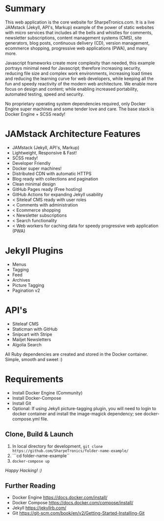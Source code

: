 # Summary
This web application is the core website for SharpeTronics.com. It is a live JAMstack (Jekyll, API's, Markup) example of the power of static websites with micro services that includes all the bells and whistles for comments, newsletter subscriptions, content management systems (CMS), site generators, blog posts, continuous delivery (CD), version management, ecommerce shopping, progressive web applications (PWA), and many more.

Javascript frameworks create more complexity than needed, this example portrays minimal need for Javascript; therefore increasing security, reducing file size and complex work environments, increasing load times and reducing the learning curve for web developers, while keeping all the fun and speedy reactivity of the modern web architecture. We enable more focus on design and content; while enabling increased portability, automated testing, speed and security.

No proprietary operating system dependencies required, only Docker Engine super machines and some tender love and care. The base stack is Docker Engine + SCSS ready!

# JAMstack Architecture Features
* JAMstack (Jekyll, API's, Markup)
* Lightweight, Responsive & Fast!
* SCSS ready!
* Developer Friendly
* Docker super machines!
* Distributed CDN with automatic HTTPS
* Blog ready with collections and pagination
* Clean minimal design
* GitHub Pages ready (Free hosting)
* GitHub Actions for expanding Jekyll usability
* < Siteleaf CMS ready with user roles
* < Comments with administration
* < Ecommerce shopping
* < Newsletter subscriptions
* < Search functionality
* < Web workers for caching data for speedy progressive web application (PWA)

# Jekyll Plugins
* Menus
* Tagging
* Feed
* Archives
* Picture Tagging
* Pagination v2

# API's
* Siteleaf CMS
* Staticman with GitHub
* Snipcart with Stripe
* Mailjet Newsletters
* Algolia Search

All Ruby dependencies are created and stored in the Docker container. Simple, smooth and sweet :)

# Requirements
* Install Docker Engine (Community)
* Install Docker-Compose
* Install Git
* Optional: If using Jekyll picture-tagging plugin, you will need to login to docker container and install the image-magick dependency; see docker-compose.yml file.

## Clone, Build & Launch
1. In local directory for development, ```git clone https://github.com/SharpeTronics/folder-name-example/```
2. ```cd folder-name-example``
3. ```docker-compose up```

*Happy Hacking! :)*

## Further Reading
* Docker Engine https://docs.docker.com/install/
* Docker Compose https://docs.docker.com/compose/install/
* Jekyll https://jekyllrb.com/
* Git https://git-scm.com/book/en/v2/Getting-Started-Installing-Git
